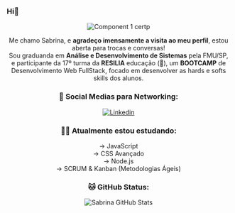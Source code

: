 ### Hi👋 

<center><center>
  
  
  ![Component 1 certp](https://user-images.githubusercontent.com/101408372/159701602-5a401618-fa25-4784-b6d3-3e60885a97cf.png)


Me chamo Sabrina, e **agradeço imensamente a visita ao meu perfil**, estou aberta para trocas e conversas! <br>
Sou graduanda em **Análise e Desenvolvimento de Sistemas** pela FMU/SP, e participante da 17º turma da **RESILIA** educação (🐉), um **BOOTCAMP** de Desenvolvimento Web FullStack, focado em desenvolver as hards e softs skills dos alunos. <br> 
  
### 🤳 Social Medias para Networking:

[![Linkedin](https://img.shields.io/badge/LinkedIn-0077B5?style=for-the-badge&logo=linkedin&logoColor=white)](https://www.linkedin.com/in/guimaraesabrina/) <br/>

### 👩‍💻 Atualmente estou estudando: 
 
→ JavaScript <br>
→ CSS Avançado <br>
→ Node.js <br>
→ SCRUM & Kanban (Metodologias Ágeis) <br>
 
 ### 🐱 GitHub Status: 
  
![Sabrina GitHub Stats](https://github-readme-stats.vercel.app/api?username=guimaraesabri&show_icons=true&theme=radical)
